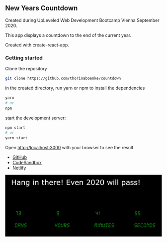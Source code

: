 ## New Years Countdown

Created during UpLeveled Web Development Bootcamp Vienna September 2020.

This app displays a countdown to the end of the current year.

Created with create-react-app.

### Getting started

Clone the repository

```bash
git clone https://github.com/thorinaboenke/countdown
```

in the created directory, run yarn or npm to install the dependencies

```bash
yarn
# or
npm
```

start the development server:

```bash
npm start
# or
yarn start
```

Open [http://localhost:3000](http://localhost:3000) with your browser to see the result.

- [GitHub](https://github.com/thorinaboenke/countdown)
- [CodeSandbox](https://codesandbox.io/s/hidden-browser-3tovw)
- [Netlify](https://trusting-pare-f71d51.netlify.app)

![alt text](https://github.com/thorinaboenke/countdown/blob/master/public/countdown-screenshot.png?raw=true)
